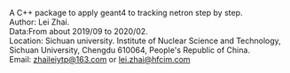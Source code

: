 A C++ package to apply geant4 to tracking netron step by step.</br>
Author: Lei Zhai.</br>
Data:From about 2019/09 to 2020/02.</br>
Location: Sichuan university. Institute of Nuclear Science and Technology, Sichuan University, Chengdu 610064, People's Republic of China.</br>
Email: <zhaileiytp@163.com>  or  <lei.zhai@hfcim.com>
